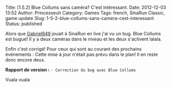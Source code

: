 Title: [1.5.2] Blue Collums sans caméra? C'est intéressant.
Date: 2012-12-03 13:52
Author: Princesseuh
Category: Games
Tags: french, SinaRun Classic, game update
Slug: 1-5-2-blue-collums-sans-camera-cest-interessant
Status: published

Alors que
[Gabriel849](http://fr.twitch.tv/teamfunstream "TeamFunStream") jouait à
SinaRun en live j'ai vu un bug.
Blue Collums est bugué! Il y a deux caméras dans le niveau et les deux
s'activent lalala.

Enfin c'est corrigé!
Pour ceux qui sont au courant des prochains événements : Cette mise à
jour n'était pas prévu dans le plan! Il en reste donc encore deux.

**Rapport de version :**
`- Correction du bug avec Blue Collums`

Vuala vuala
